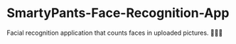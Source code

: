 # SmartyPants-Face-Recognition-App
Facial recognition application that counts faces in uploaded pictures. 👨‍💻🙌
